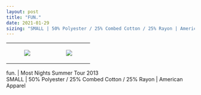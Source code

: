 ```yaml
---
layout: post
title: "FUN."
date: 2021-01-29
sizing: "SMALL | 50% Polyester / 25% Combed Cotton / 25% Rayon | American Apparel"
---
```




<table style="width:100%;"><tr><td style="vertical-align:top;">
      <figure class="tmblr-full" data-orig-height="2048" data-orig-width="1365" data-orig-src="https://concertshirts.netlify.app/shirts/0485/0485-01.jpg"><img src="https://64.media.tumblr.com/671d56f72108d72bbc1288415c84f5e9/c0f7b453136e2a35-d8/s540x810/0420499770c6b006d84f99a5e66866ce1ddce6c2.jpg" data-orig-height="2048" data-orig-width="1365" data-orig-src="https://concertshirts.netlify.app/shirts/0485/0485-01.jpg"/></figure></td>
    <td style="vertical-align:top;">
      <figure class="tmblr-full" data-orig-height="2048" data-orig-width="1365" data-orig-src="https://concertshirts.netlify.app/shirts/0485/0485-02.jpg"><img src="https://64.media.tumblr.com/b26852f7c629fe58cb7b07524240a3ec/c0f7b453136e2a35-5b/s540x810/2061c2465480cb4e487b5eae1b79d1cb6b988c15.jpg" data-orig-height="2048" data-orig-width="1365" data-orig-src="https://concertshirts.netlify.app/shirts/0485/0485-02.jpg"/></figure></td>
  </tr></table><p>
  fun. | Most Nights Summer Tour 2013<br/>SMALL | 50% Polyester / 25% Combed Cotton / 25% Rayon | American Apparel
</p>
